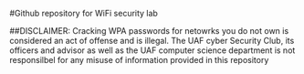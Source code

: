 #Github repository for WiFi security lab 

##DISCLAIMER: Cracking WPA passwords for netowrks you do not own is considered an act of offense and is illegal.
The UAF cyber Security Club, its officers and advisor as well as the UAF computer science department is not responsilbel for any misuse of information provided in this repository



 
